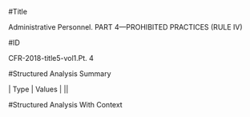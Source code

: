 #Title

Administrative Personnel. PART 4—PROHIBITED PRACTICES (RULE IV)


#ID

CFR-2018-title5-vol1.Pt. 4


#Structured Analysis Summary

| Type   | Values   |
||


#Structured Analysis With Context

 


